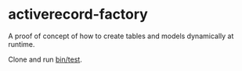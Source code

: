 activerecord-factory
====================

A proof of concept of how to create tables and models dynamically at runtime.

Clone and run [bin/test](bin/test).
